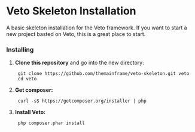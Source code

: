Veto Skeleton Installation
==========================

A basic skeleton installation for the Veto framework. If you want to start a new project basted on Veto, this is a great place to start.

### Installing

1. **Clone this repository** and go into the new directory:  

        git clone https://github.com/themainframe/veto-skeleton.git veto
        cd veto
        
2. **Get composer:**

        curl -sS https://getcomposer.org/installer | php
        
3. **Install Veto:**

        php composer.phar install